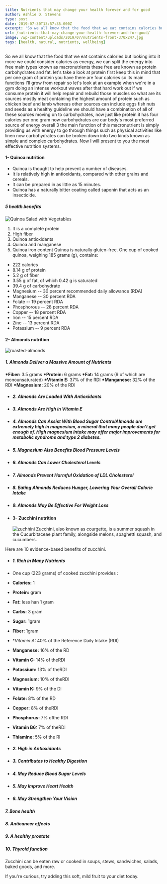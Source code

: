 ```yaml
---
title: Nutrients that may change your health forever and for good
author: Ashlie D. Stevens
type: post
date: 2019-07-30T13:57:35.000Z
excerpt: 'So we all know that the food that we eat contains calories but looking into it more we could consider calories as energy,'
url: /nutrients-that-may-change-your-health-forever-and-for-good/
image: /wp-content/uploads/2019/07/nutrients-front-370x247.jpg
tags: [health, natural, nutrients, wellbeing]
---
```


So we all know that the food that we eat contains calories but looking into it more we could consider calories as energy, we can split the energy into free main types known as macronutrients these free are known as protein carbohydrates and fat. let's take a look at protein first keep this in mind that per one gram of protein you have there are four calories so its main functions I'll grow from repair so let's look at an example when we're in a gym doing an intense workout waves after that hard work out if we consume protein it will help repair and rebuild those muscles so what are its sources mostly meat containing the highest amount of protein such as chicken beef and lamb whereas other sources can include eggs fish nuts and seeds as a healthy guideline we should have a combination of all of these sources moving on to carbohydrates, now just like protein it has four calories per one gram now carbohydrates are our body's most preferred source of energy overall 3 the main function of this macronutrient is simply providing us with energy to go through things such as physical activities like linen now carbohydrates can be broken down into two kinds known as simple and complex carbohydrates. Now I will present to you the most effective nutrition systems.

#### 1- Quinoa nutrition

-   Quinoa is thought to help prevent a number of diseases.
-   It is relatively high in antioxidants, compared with other grains and cereals.
-   It can be prepared in as little as 15 minutes.
-   Quinoa has a naturally bitter coating called saponin that acts as an insecticide.

##### 5 health benefits

![Quinoa Salad with Vegetables ](/wp-content/uploads/2019/07/quinoa-300x194.jpg)

1.  It is a complete protein
2.  High fiber
3.  Quinoa antioxidants
4.  Quinoa and manganese
5.  Quinoa iron content
    Quinoa is naturally gluten-free. One cup of cooked quinoa, weighing 185 grams (g), contains:

-   222 calories
-   8.14 g of protein
-   5.2 g of fiber
-   3.55 g of fat, of which 0.42 g is saturated
-   39.4 g of carbohydrate
-   Magnesium -- 30 percent recommended daily allowance (RDA)
-   Manganese -- 30 percent RDA
-   Folate -- 19 percent RDA
-   Phosphorous -- 28 percent RDA
-   Copper -- 18 percent RDA
-   Iron -- 15 percent RDA
-   Zinc -- 13 percent RDA
-   Potassium -- 9 percent RDA

#### 2- Almonds nutrition

![roasted-almonds](/wp-content/uploads/2019/07/roasted-almonds-300x201.jpg)

##### 1. Almonds Deliver a Massive Amount of Nutrients

**\*Fiber:** 3.5 grams
**\*Protein:** 6 grams
**\*Fat:** 14 grams (9 of which are monounsaturated)
**\*Vitamin E:** 37% of the RDI
**\*Manganese:** 32% of the RDI
**\*Magnesium:** 20% of the RDI

-   ##### 2. Almonds Are Loaded With Antioxidants

-   ##### 3. Almonds Are High in Vitamin E

-   ##### 4. Almonds Can Assist With Blood Sugar ControlAlmonds are extremely high in magnesium, a mineral that many people don't get enough of. High magnesium intake may offer major improvements for metabolic syndrome and type 2 diabetes.

-   ##### 5. Magnesium Also Benefits Blood Pressure Levels

-   ##### 6. Almonds Can Lower Cholesterol Levels

-   ##### 7. Almonds Prevent Harmful Oxidation of LDL Cholesterol

-   ##### 8. Eating Almonds Reduces Hunger, Lowering Your Overall Calorie Intake

-   ##### 9. Almonds May Be Effective For Weight Loss

-   #### 3- Zucchini nutrition
    ![zuchhini](/wp-content/uploads/2019/07/zuchhini.jpg)
    Zucchini, also known as courgette, is a summer squash in the Cucurbitaceae plant family, alongside melons, spaghetti squash, and cucumbers.

Here are 10 evidence-based benefits of zucchini.

-   ##### 1. Rich in Many Nutrients
-   One cup (223 grams) of cooked zucchini provides :
-   **Calories:** 1
-   **Protein:**  gram
-   **Fat:** less han 1 gram
-   **Carbs:** 3 gram
-   **Sugar:** 1gram
-   **Fiber:** 1gram
-   \*_Vitamin A:_ 40% of the Reference Daily Intake (RDI)
-   **Manganese:** 16% of the RD
-   **Vitamin C:** 14% of theRDI
-   **Potassium:** 13% of theRDI
-   **Magnesium:** 10% of theRDI
-   **Vitamin K:** 9% of the DI
-   **Folate:** 8% of the RD
-   **Copper:** 8% of theRDI
-   **Phosphorus:** 7% ofthe RDI
-   **Vitamin B6:** 7% of theRDI
-   **Thiamine:** 5% of the RI


-   ##### 2. High in Antioxidants
-   ##### 3. Contributes to Healthy Digestion
-   ##### 4. May Reduce Blood Sugar Levels
-   ##### 5. May Improve Heart Health
-   ##### 6. May Strengthen Your Vision

##### 7. Bone health

##### 8. Anticancer effects

##### 9. A healthy prostate

##### 10. Thyroid function

Zucchini can be eaten raw or cooked in soups, stews, sandwiches, salads, baked goods, and more.

If you're curious, try adding this soft, mild fruit to your diet today.
